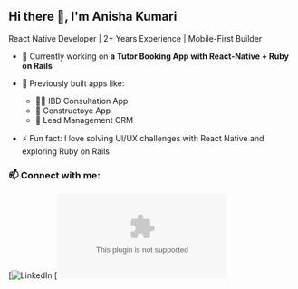 ## Hi there 👋, I'm Anisha Kumari
React Native Developer | 2+ Years Experience | Mobile-First Builder

- 🌱 Currently working on **a Tutor Booking App with React-Native + Ruby on Rails**

- 🔭 Previously built apps like:
  - 👨‍⚕️ IBD Consultation App
  - 🧱 Constructoye App
  - 📇 Lead Management CRM

- ⚡ Fun fact: I love solving UI/UX challenges with React Native and exploring Ruby on Rails

### 📫 Connect with me:
[![LinkedIn](https://www.linkedin.com/in/kumari-anisha?lipi=urn%3Ali%3Apage%3Ad_flagship3_profile_view_base_contact_details%3BLUiTGtWqTra9RPCQ6DUtaA%3D%3D)
[![Email](anishakumari8427@gmail.com)
